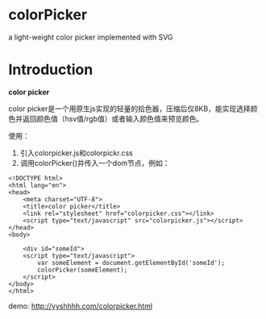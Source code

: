 # colorPicker
a light-weight color picker implemented with SVG
# Introduction

**color picker**


color picker是一个用原生js实现的轻量的拾色器，压缩后仅8KB，能实现选择颜色并返回颜色值（hsv值/rgb值）或者输入颜色值来预览颜色。

使用：

1. 引入colorpicker.js和colorpickr.css
2. 调用colorPicker()并传入一个dom节点，例如：
```
<!DOCTYPE html>
<html lang="en">
<head>
    <meta charset="UTF-8">
    <title>color picker</title>
    <link rel="stylesheet" href="colorpicker.css"></link>
    <script type="text/javascript" src="colorpicker.js"></script>
</head>
<body>

    <div id="someId">
    <script type="text/javascript">
        var someElement = document.getElementById('someId');
        colorPicker(someElement);
    </script>
</body>
</html>
```
demo:
http://yyshhhh.com/colorpicker.html

